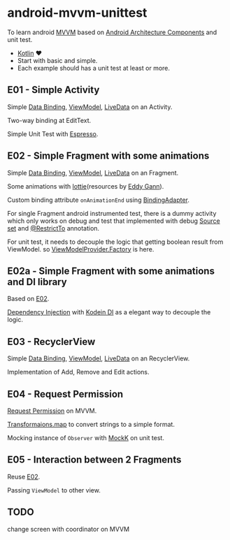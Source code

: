 # android-mvvm-unittest
To learn android [MVVM](https://en.wikipedia.org/wiki/Model%E2%80%93view%E2%80%93viewmodel) based on [Android Architecture Components](https://developer.android.com/topic/libraries/architecture/) and unit test.

- [Kotlin](https://kotlinlang.org/) :heart:
- Start with basic and simple.
- Each example should has a unit test at least or more.


## E01 - Simple Activity

Simple [Data Binding](https://developer.android.com/topic/libraries/data-binding/),
[ViewModel](https://developer.android.com/topic/libraries/architecture/viewmodel),
[LiveData](https://developer.android.com/topic/libraries/architecture/livedata) on an Activity.

Two-way binding at EditText.

Simple Unit Test with [Espresso](https://developer.android.com/training/testing/espresso/).


## E02 - Simple Fragment with some animations

Simple [Data Binding](https://developer.android.com/topic/libraries/data-binding/),
[ViewModel](https://developer.android.com/topic/libraries/architecture/viewmodel),
[LiveData](https://developer.android.com/topic/libraries/architecture/livedata) on an Fragment.

Some animations with [lottie](http://airbnb.io/lottie/)(resources by [Eddy Gann](https://www.lottiefiles.com/ed117)).

Custom binding attribute `onAnimationEnd` using
[BindingAdapter](https://developer.android.com/topic/libraries/data-binding/binding-adapters#custom-logic).

For single Fragment android instrumented test,
there is a dummy activity which only works on debug and test that implemented with
debug [Source set](https://developer.android.com/studio/build/build-variants#sourcesets) and
[@RestrictTo](https://developer.android.com/reference/android/support/annotation/RestrictTo) annotation.

For unit test, it needs to decouple the logic that getting boolean result from ViewModel.
so [ViewModelProvider.Factory](https://developer.android.com/reference/android/arch/lifecycle/ViewModelProvider.Factory) is here.


## E02a - Simple Fragment with some animations and DI library

Based on [E02](#e02---simple-fragment-with-some-animations).

[Dependency Injection](https://en.wikipedia.org/wiki/Dependency_injection) with [Kodein DI](http://kodein.org/Kodein-DI/) as a elegant way to decouple the logic.


## E03 - RecyclerView

Simple [Data Binding](https://developer.android.com/topic/libraries/data-binding/),
[ViewModel](https://developer.android.com/topic/libraries/architecture/viewmodel),
[LiveData](https://developer.android.com/topic/libraries/architecture/livedata) on an RecyclerView.

Implementation of Add, Remove and Edit actions.

## E04 - Request Permission

[Request Permission](https://developer.android.com/training/permissions/requesting) on MVVM.

[Transformaions.map](https://developer.android.com/topic/libraries/architecture/livedata?hl=ko#transform_livedata) to convert strings to a simple format.

Mocking instance of `Observer` with [MockK](http://mockk.io/) on unit test.

## E05 - Interaction between 2 Fragments

Reuse [E02](#e02---simple-fragment-with-some-animations).

Passing `ViewModel` to other view.


## TODO

change screen with coordinator on MVVM
